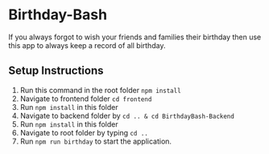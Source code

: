 # Birthday-Bash

If you always forgot to wish your friends and families their birthday then use this app to always keep a record of all birthday.

## Setup Instructions

1. Run this command in the root folder `npm install`
2. Navigate to frontend folder `cd frontend`
3. Run `npm install` in this folder
4. Navigate to backend folder by `cd .. & cd BirthdayBash-Backend`
5. Run `npm install` in this folder
6. Navigate to root folder by typing `cd ..`
7. Run `npm run birthday` to start the application. 
